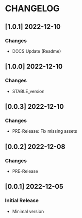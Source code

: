 # CHANGELOG

## [1.0.1] 2022-12-10
### Changes

- DOCS Update (Readme)

## [1.0.0] 2022-12-10
### Changes

- STABLE_version

## [0.0.3] 2022-12-10
### Changes

- PRE-Release: Fix missing assets

## [0.0.2] 2022-12-08
### Changes

- PRE-Release

## [0.0.1] 2022-12-05
### Initial Release

- Minimal version
